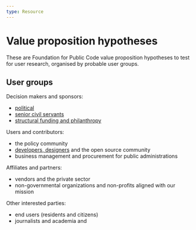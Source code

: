 ```yaml
---
type: Resource
---
```


# Value proposition hypotheses

These are Foundation for Public Code value proposition hypotheses to test for user research, organised by probable user groups.

## User groups

Decision makers and sponsors:

* [political](political.md)
* [senior civil servants](senior-civil-servants.md)
* [structural funding and philanthropy](structural-funding-philanthropy.md)

Users and contributors:

* the policy community
* [developers, designers](developers-and-designers) and the open source community
* business management and procurement for public administrations

Affiliates and partners:
* vendors and the private sector
* non-governmental organizations and non-profits aligned with our mission

Other interested parties:
* end users (residents and citizens)
* journalists and academia and 
